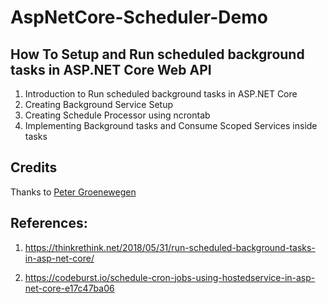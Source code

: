 # AspNetCore-Scheduler-Demo

## How To Setup and Run scheduled background tasks in ASP.NET Core Web API

1. Introduction to Run scheduled background tasks in ASP.NET Core
2. Creating Background Service Setup
3. Creating Schedule Processor using ncrontab
4. Implementing Background tasks and Consume Scoped Services inside tasks



## Credits
Thanks to [Peter Groenewegen](https://github.com/pgroene/)

## References:

1. https://thinkrethink.net/2018/05/31/run-scheduled-background-tasks-in-asp-net-core/

2. https://codeburst.io/schedule-cron-jobs-using-hostedservice-in-asp-net-core-e17c47ba06
